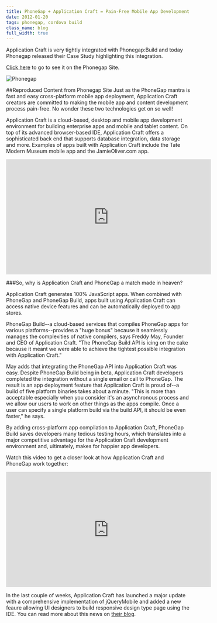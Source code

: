 ```yaml
---
title: PhoneGap + Application Craft = Pain-Free Mobile App Development
date: 2012-01-20
tags: phonegap, cordova build
class_name: blog
full_width: true
---
```


Application Craft is very tightly integrated with Phonegap:Build and today Phonegap released their Case Study highlighting this integration.

<a href="http://phonegap.com/case/2011/11/07/phonegap-application-craft-pain-free-mobile-app-development/" target="_blank">Click here</a> to go to see it on the Phonegap Site.

![Phonegap](/img/blog/phonegap.gif "Phonegap Cordova integrated with Application Craft") 

##Reproduced Content from Phonegap Site
Just as the PhoneGap mantra is fast and easy cross-platform mobile app deployment, Application Craft creators are committed to making the mobile app and content development process pain-free. No wonder these two technologies get on so well!
 
Application Craft is a cloud-based, desktop and mobile app development environment for building enterprise apps and mobile and tablet content. On top of its advanced browser-based IDE, Application Craft offers a sophisticated back end that supports database integration, data storage and more. Examples of apps built with Application Craft include the Tate Modern Museum mobile app and the JamieOliver.com app.
 
<iframe allowfullscreen="" frameborder="0" height="315" src="http://www.youtube.com/embed/whvMQg2R-sI" width="560"></iframe>
 
###So, why is Application Craft and PhoneGap a match made in heaven?

Application Craft generates 100% JavaScript apps. When combined with PhoneGap and PhoneGap Build, apps built using Application Craft can access native device features and can be automatically deployed to app stores.

PhoneGap Build--a cloud-based services that compiles PhoneGap apps for various platforms--provides a "huge bonus" because it seamlessly manages the complexities of native compilers, says Freddy May, Founder and CEO of Application Craft. "The PhoneGap Build API is icing on the cake because it meant we were able to achieve the tightest possible integration with Application Craft."

May adds that integrating the PhoneGap API into Application Craft was easy. Despite PhoneGap Build being in beta, Application Craft developers completed the integration without a single email or call to PhoneGap. The result is an app deployment feature that Application Craft is proud of--a build of five platform binaries takes about a minute. "This is more than acceptable especially when you consider it's an asynchronous process and we allow our users to work on other things as the apps compile. Once a user can specify a single platform build via the build API, it should be even faster," he says.

By adding cross-platform app compilation to Application Craft, PhoneGap Build saves developers many tedious testing hours, which translates into a major competitive advantage for the Application Craft development environment and, ultimately, makes for happier app developers.

Watch this video to get a closer look at how Application Craft and PhoneGap work together:

<iframe allowfullscreen="" frameborder="0" height="315" src="http://www.youtube.com/embed/MPAaKYGipDo" width="560"></iframe>


In the last couple of weeks, Application Craft has launched a major update with a comprehensive implementation of jQueryMobile and added a new feaure allowing UI designers to build responsive design type page using the IDE. You can read more about this news on <a target="_blank" href="http://www.applicationcraft.com/blog">their blog</a>.